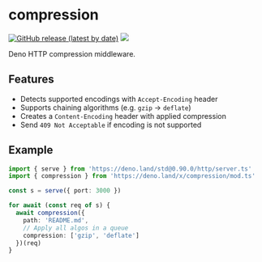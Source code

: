 # compression

[![GitHub release (latest by date)][releases]][releases-page] [![][docs-badge]][docs]

Deno HTTP compression middleware.

## Features

- Detects supported encodings with `Accept-Encoding` header
- Supports chaining algorithms (e.g. `gzip` -> `deflate`)
- Creates a `Content-Encoding` header with applied compression
- Send `409 Not Acceptable` if encoding is not supported

## Example

```ts
import { serve } from 'https://deno.land/std@0.90.0/http/server.ts'
import { compression } from 'https://deno.land/x/compression/mod.ts'

const s = serve({ port: 3000 })

for await (const req of s) {
  await compression({
    path: 'README.md',
    // Apply all algos in a queue
    compression: ['gzip', 'deflate']
  })(req)
}
```

[releases]: https://img.shields.io/github/v/release/deno-libs/compression?style=flat-square
[docs-badge]: https://img.shields.io/github/v/release/deno-libs/compression?color=yellow&label=Documentation&logo=deno&style=flat-square
[docs]: https://doc.deno.land/https/deno.land/x/compression/mod.ts
[releases-page]: https://github.com/deno-libs/compression/releases

